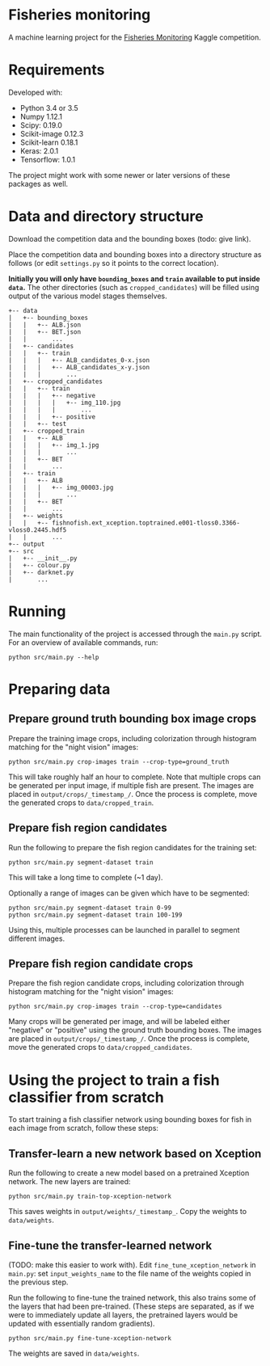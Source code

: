 # Fisheries monitoring

A machine learning project for the [Fisheries Monitoring](https://www.kaggle.com/c/the-nature-conservancy-fisheries-monitoring) Kaggle competition.

# Requirements

Developed with:

- Python 3.4 or 3.5
- Numpy 1.12.1
- Scipy: 0.19.0
- Scikit-image 0.12.3
- Scikit-learn 0.18.1 
- Keras: 2.0.1
- Tensorflow: 1.0.1

The project might work with some newer or later versions of these packages as well.

# Data and directory structure

Download the competition data and the bounding boxes (todo: give link).

Place the competition data and bounding boxes into a directory structure as follows (or edit `settings.py` so it points to the correct location). 

**Initially you will only have `bounding_boxes` and `train` available to put inside `data`.** The other directories (such as `cropped_candidates`) will be filled using output of the various model stages themselves.

```
+-- data
|   +-- bounding_boxes 
|   |   +-- ALB.json
|   |   +-- BET.json
|   |       ...
|   +-- candidates
|   |   +-- train
|   |   |   +-- ALB_candidates_0-x.json
|   |   |   +-- ALB_candidates_x-y.json
|   |   |       ...
|   +-- cropped_candidates
|   |   +-- train
|   |   |   +-- negative
|   |   |   |   +-- img_110.jpg
|   |   |   |       ...
|   |   |   +-- positive
|   |   +-- test
|   +-- cropped_train
|   |   +-- ALB
|   |   |   +-- img_1.jpg
|   |   |       ...
|   |   +-- BET
|   |       ...
|   +-- train
|   |   +-- ALB
|   |   |   +-- img_00003.jpg
|   |   |       ...
|   |   +-- BET
|   |       ...
|   +-- weights
|   |   +-- fishnofish.ext_xception.toptrained.e001-tloss0.3366-vloss0.2445.hdf5
|   |       ...
+-- output
+-- src
|   +-- __init__.py
|   +-- colour.py
|   +-- darknet.py
|       ...
```

# Running

The main functionality of the project is accessed through the `main.py` script. For an overview of available commands, run:

`python src/main.py --help`

# Preparing data

## Prepare ground truth bounding box image crops
Prepare the training image crops, including colorization through histogram matching for the "night vision" images:

```
python src/main.py crop-images train --crop-type=ground_truth
```

This will take roughly half an hour to complete. Note that multiple crops can be generated per input image, if multiple fish are present. The images are placed in `output/crops/_timestamp_/`. Once the process is complete, move the generated crops to `data/cropped_train`.

## Prepare fish region candidates

Run the following to prepare the fish region candidates for the training set:

```
python src/main.py segment-dataset train
```

This will take a long time to complete (~1 day).

Optionally a range of images can be given which have to be segmented:

```
python src/main.py segment-dataset train 0-99
python src/main.py segment-dataset train 100-199
```

Using this, multiple processes can be launched in parallel to segment different images.

## Prepare fish region candidate crops

Prepare the fish region candidate crops, including colorization through histogram matching for the "night vision" images:

```
python src/main.py crop-images train --crop-type=candidates
```

Many crops will be generated per image, and will be labeled either "negative" or "positive" using the ground truth bounding boxes. The images are placed in `output/crops/_timestamp_/`. Once the process is complete, move the generated crops to `data/cropped_candidates`.


# Using the project to train a fish classifier from scratch

To start training a fish classifier network using bounding boxes for fish in each image from scratch, follow these steps:

## Transfer-learn a new network based on Xception

Run the following to create a new model based on a pretrained Xception network. The new layers are trained:

```
python src/main.py train-top-xception-network
```

This saves weights in `output/weights/_timestamp_`. Copy the weights to `data/weights`.

## Fine-tune the transfer-learned network

(TODO: make this easier to work with). Edit `fine_tune_xception_network` in `main.py`: set `input_weights_name` to the file name of the weights copied in the previous step.

Run the following to fine-tune the trained network, this also trains some of the layers that had been pre-trained. (These steps are separated, as if we were to immediately update all layers, the pretrained layers would be updated with essentially random gradients).

```
python src/main.py fine-tune-xception-network
```

The weights are saved in `data/weights`.
